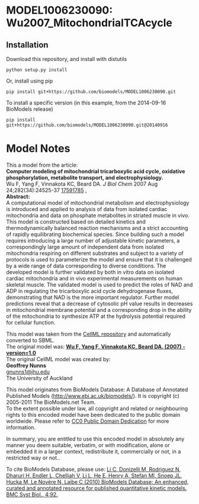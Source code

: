 # MODEL1006230090: Wu2007_MitochondrialTCAcycle

## Installation

Download this repository, and install with distutils

`python setup.py install`

Or, install using pip

`pip install git+https://github.com/biomodels/MODEL1006230090.git`

To install a specific version (in this example, from the 2014-09-16 BioModels release)

`pip install git+https://github.com/biomodels/MODEL1006230090.git@20140916`


# Model Notes


This a model from the article:  
**Computer modeling of mitochondrial tricarboxylic acid cycle, oxidative phosphorylation, metabolite transport, and electrophysiology.**   
Wu F, Yang F, Vinnakota KC, Beard DA. _J Biol Chem_ 2007 Aug
24;282(34):24525-37 [17591785](http://www.ncbi.nlm.nih.gov/pubmed/17591785) ,  
**Abstract:**   
A computational model of mitochondrial metabolism and electrophysiology is
introduced and applied to analysis of data from isolated cardiac mitochondria
and data on phosphate metabolites in striated muscle in vivo. This model is
constructed based on detailed kinetics and thermodynamically balanced reaction
mechanisms and a strict accounting of rapidly equilibrating biochemical
species. Since building such a model requires introducing a large number of
adjustable kinetic parameters, a correspondingly large amount of independent
data from isolated mitochondria respiring on different substrates and subject
to a variety of protocols is used to parameterize the model and ensure that it
is challenged by a wide range of data corresponding to diverse conditions. The
developed model is further validated by both in vitro data on isolated cardiac
mitochondria and in vivo experimental measurements on human skeletal muscle.
The validated model is used to predict the roles of NAD and ADP in regulating
the tricarboxylic acid cycle dehydrogenase fluxes, demonstrating that NAD is
the more important regulator. Further model predictions reveal that a decrease
of cytosolic pH value results in decreases in mitochondrial membrane potential
and a corresponding drop in the ability of the mitochondria to synthesize ATP
at the hydrolysis potential required for cellular function.

This model was taken from the [CellML
repository](http://www.cellml.org/models) and automatically converted to SBML.  
The original model was: [ **Wu F, Yang F, Vinnakota KC, Beard DA. (2007) -
version=1.0**
](http://models.cellml.org/exposure/6fd3e797487ccf874a6f9068cd4d2295)  
The original CellML model was created by:  
**Geoffrey Nunns**   
gnunns1@jhu.edu  
The University of Auckland  

This model originates from BioModels Database: A Database of Annotated
Published Models (http://www.ebi.ac.uk/biomodels/). It is copyright (c)
2005-2011 The BioModels.net Team.  
To the extent possible under law, all copyright and related or neighbouring
rights to this encoded model have been dedicated to the public domain
worldwide. Please refer to [CC0 Public Domain
Dedication](http://creativecommons.org/publicdomain/zero/1.0/) for more
information.

In summary, you are entitled to use this encoded model in absolutely any
manner you deem suitable, verbatim, or with modification, alone or embedded it
in a larger context, redistribute it, commercially or not, in a restricted way
or not..  
  
To cite BioModels Database, please use: [Li C, Donizelli M, Rodriguez N,
Dharuri H, Endler L, Chelliah V, Li L, He E, Henry A, Stefan MI, Snoep JL,
Hucka M, Le Novère N, Laibe C (2010) BioModels Database: An enhanced, curated
and annotated resource for published quantitative kinetic models. BMC Syst
Biol., 4:92.](http://www.ncbi.nlm.nih.gov/pubmed/20587024)


